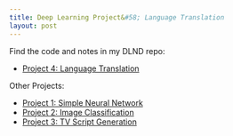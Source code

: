 ```yaml
---
title: Deep Learning Project&#58; Language Translation
layout: post
---
```


Find the code and notes in my DLND repo:
* [Project 4: Language Translation](https://github.com/krbnite/deep-learning-nanodegree/tree/master/Project4-Language-Translation)

Other Projects:
* [Project 1: Simple Neural Network](https://github.com/krbnite/deep-learning-nanodegree/tree/master/Project1-Simple-Neural-Network)
* [Project 2: Image Classification](https://github.com/krbnite/deep-learning-nanodegree/tree/master/Project2-Image-Classification)
* [Project 3: TV Script Generation](https://github.com/krbnite/deep-learning-nanodegree/tree/master/Project3-TV-Script-Generation)
